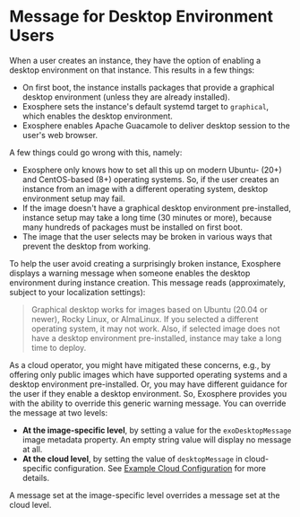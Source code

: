 # Message for Desktop Environment Users

When a user creates an instance, they have the option of enabling a desktop environment on that instance. This results in a few things:

- On first boot, the instance installs packages that provide a graphical desktop environment (unless they are already installed).
- Exosphere sets the instance's default systemd target to `graphical`, which enables the desktop environment.
- Exosphere enables Apache Guacamole to deliver desktop session to the user's web browser.

A few things could go wrong with this, namely:
- Exosphere only knows how to set all this up on modern Ubuntu- (20+) and CentOS-based (8+) operating systems. So, if the user creates an instance from an image with a different operating system, desktop environment setup may fail.
- If the image doesn't have a graphical desktop environment pre-installed, instance setup may take a long time (30 minutes or more), because many hundreds of packages must be installed on first boot.
- The image that the user selects may be broken in various ways that prevent the desktop from working.

To help the user avoid creating a surprisingly broken instance, Exosphere displays a warning message when someone enables the desktop environment during instance creation. This message reads (approximately, subject to your localization settings):

> Graphical desktop works for images based on Ubuntu (20.04 or newer), Rocky Linux, or AlmaLinux. If you selected a different operating system, it may not work. Also, if selected image does not have a desktop environment pre-installed, instance may take a long time to deploy.

As a cloud operator, you might have mitigated these concerns, e.g., by offering only public images which have supported operating systems and a desktop environment pre-installed. Or, you may have different guidance for the user if they enable a desktop environment. So, Exosphere provides you with the ability to override this generic warning message. You can override the message at two levels:

- **At the image-specific level**, by setting a value for the `exoDesktopMessage` image metadata property. An empty string value will display no message at all.
- **At the cloud level**, by setting the value of `desktopMessage` in cloud-specific configuration. See [Example Cloud Configuration](config-options.md#example-cloud-configuration) for more details.

A message set at the image-specific level overrides a message set at the cloud level.